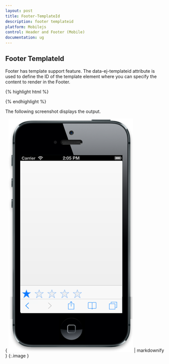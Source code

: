 ```yaml
---
layout: post
title: Footer-TemplateId
description: footer templateid
platform: Mobilejs
control: Header and Footer (Mobile)
documentation: ug
---
```


## Footer TemplateId

Footer has template support feature. The data-ej-templateid attribute is used to define the ID of the template element where you can specify the content to render in the Footer. 

{% highlight html %}



<div id="footer_sample" data-role="ejmfooter" data-ej-templateid="template" ></div>

   <div id="template" class="temp">

   <div id="rating" data-role="ejmrating" ></div>

   </div>  



{% endhighlight %}

The following screenshot displays the output.

{ ![F:/ios7_phone.png](Footer-TemplateId_images/Footer-TemplateId_img1.png) | markdownify }
{:.image }




